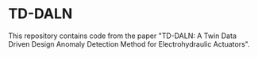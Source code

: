 # TD-DALN
This repository contains code from the paper "TD-DALN: A Twin Data Driven Design Anomaly Detection Method for Electrohydraulic Actuators".
